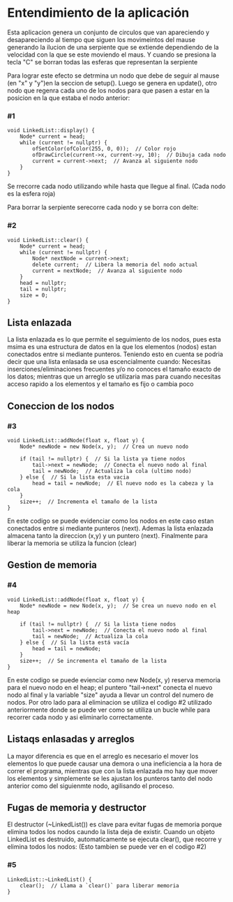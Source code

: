 # Entendimiento de la aplicación
Esta aplicacion genera un conjunto de circulos que van apareciendo y desapareciendo al tiempo que siguen los movimeintos del mause generando la ilucion de una serpiente que se extiende dependiendo de la velocidad con la
que se este moviendo el maus. Y cuando se presiona la tecla "C" se borran todas las esferas que representan la serpiente

Para lograr este efecto se detrmina un nodo que debe de seguir al mause (en "x" y "y")en la seccion de setup(). Luego se genera en update(), otro nodo que regenra cada uno de los nodos para que pasen a estar en la posicion en la que estaba el nodo anterior:
### #1

    void LinkedList::display() {
        Node* current = head;
        while (current != nullptr) {
            ofSetColor(ofColor(255, 0, 0));  // Color rojo
            ofDrawCircle(current->x, current->y, 10);  // Dibuja cada nodo
            current = current->next;  // Avanza al siguiente nodo
        }
    }

Se rrecorre cada nodo utilizando while hasta que llegue al final. (Cada nodo es la esfera roja) 

Para borrar la serpiente serecorre cada nodo y se borra con delte: 
### #2

    void LinkedList::clear() {
        Node* current = head;
        while (current != nullptr) {
            Node* nextNode = current->next;
            delete current;  // Libera la memoria del nodo actual
            current = nextNode;  // Avanza al siguiente nodo
        }
        head = nullptr;
        tail = nullptr;
        size = 0;
    }

## Lista enlazada
La lista enlazada es lo que permite el seguimiento de los nodos, pues esta msima es una estructura de datos en la que los elementos (nodos) estan conectados entre si mediante punteros. Teniendo esto en cuenta se podria decir que una lista enlasada se usa escencialmente cuando: Necesitas inserciones/eliminaciones frecuentes y/o no conoces el tamaño exacto de los datos; mientras que un arreglo se utilizaria mas para cuando necesitas acceso rapido a los elementos y el tamaño es fijo o cambia poco

## Coneccion de los nodos
### #3

    void LinkedList::addNode(float x, float y) {
        Node* newNode = new Node(x, y);  // Crea un nuevo nodo
    
        if (tail != nullptr) {  // Si la lista ya tiene nodos
            tail->next = newNode;  // Conecta el nuevo nodo al final
            tail = newNode;  // Actualiza la cola (ultimo nodo)
        } else {  // Si la lista esta vacia
            head = tail = newNode;  // El nuevo nodo es la cabeza y la cola
        }
        size++;  // Incrementa el tamaño de la lista
    }

En este codigo se puede evidenciar como los nodos en este caso estan conectados entre si mediante punteros (next). Ademas la lista enlazada almacena tanto la direccion (x,y) y un puntero (next). Finalmente para liberar la memoria se utiliza la funcion (clear) 

## Gestion de memoria
### #4

    void LinkedList::addNode(float x, float y) {
        Node* newNode = new Node(x, y);  // Se crea un nuevo nodo en el heap
    
        if (tail != nullptr) {  // Si la lista tiene nodos
            tail->next = newNode;  // Conecta el nuevo nodo al final
            tail = newNode;  // Actualiza la cola
        } else {  // Si la lista está vacía
            head = tail = newNode;
        }
        size++;  // Se incrementa el tamaño de la lista
    }

En este codigo se puede evienciar como new Node(x, y) reserva memoria para el nuevo nodo en el heap; el puntero "tail->next" conecta el nuevo nodo al final y la variable "size" ayuda a llevar un control del numero de nodos. Por otro lado para al eliminacion se utiliza el codigo #2 utilizado anteriormente donde se puede ver como se utiliza un bucle while para recorrer cada nodo y asi eliminarlo correctamente.

## Listaqs enlasadas y arreglos 
La mayor diferencia es que en el arreglo es necesario el mover los elementos lo que puede causar una demora o una ineficiencia a la hora de correr el programa, mientras que con la lista enlazada mo hay que mover los elementos y simplemente se les ajustan los punteros tanto del nodo anterior como del siguienmte nodo, agilisando el proceso.

## Fugas de memoria y destructor 
El destructor (~LinkedList()) es clave para evitar fugas de memoria porque elimina todos los nodos caundo la lista deja de existir. Cuando un objeto LinkedList es destruido, automaticamente se ejecuta clear(), que recorre y elimina todos los nodos: (Esto tambien se puede ver en el codigo #2)
### #5

    LinkedList::~LinkedList() {
        clear();  // Llama a `clear()` para liberar memoria
    }
